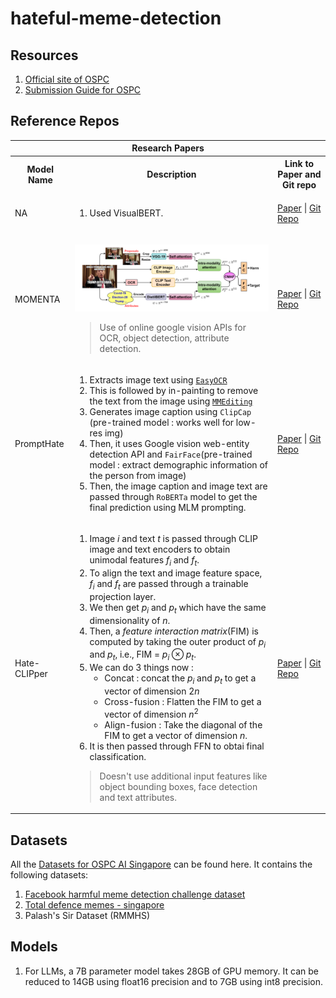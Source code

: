 # hateful-meme-detection

## Resources

1. [Official site of OSPC](https://ospc.aisingapore.org/)
2. [Submission Guide for OSPC](https://github.com/AISG-Technology-Team/AISG-Online-Safety-Challenge-Submission-Guide)

## Reference Repos

<table>
<tr>
<th colspan=3>Research Papers</th>
</tr>
<tr>
<th>Model Name</th>
<th>Description</th>
<th>Link to Paper and Git repo</th>
</tr>
<!----- Row 1 ----->
<tr>
<td>NA</td>
<td>

1. Used VisualBERT.
</td>
<td>

[Paper](https://arxiv.org/abs/2012.12975) | [Git Repo](https://github.com/rizavelioglu/hateful_memes-hate_detectron/tree/main)
</td>
</tr>
<!----- Row 2 ----->
<tr>
<td>MOMENTA</td>
<td markdown=1>

![momenta](img/momenta.png)
> Use of online google vision APIs for OCR, object detection, attribute detection.

</td>
<td>

[Paper](https://arxiv.org/pdf/2109.05184) | [Git Repo](https://github.com/LCS2-IIITD/MOMENTA)
</td>
</tr>
<!----- Row 3 ----->
<tr>
<td>PromptHate</td>
<td>

1. Extracts image text using [`EasyOCR`](https://github.com/JaidedAI/EasyOCR)
2. This is followed by in-painting to remove the text from the image using [`MMEditing`](https://github.com/open-mmlab/mmediting)
3. Generates image caption using `ClipCap` (pre-trained model : works well for low-res img)
4. Then, it uses Google vision web-entity detection API and `FairFace`(pre-trained model : extract demographic information of the person from image)
5. Then, the image caption and image text are passed through `RoBERTa` model to get the final prediction using MLM prompting.
</td>
<td>

[Paper](https://arxiv.org/pdf/2302.04156) | [Git Repo](https://gitlab.com/bottle_shop/safe/prompthate)
</td>
</tr>
<!----- Row 4 ----->
<tr>
<td>Hate-CLIPper</td>
<td>


1. Image _i_ and text _t_ is passed through CLIP image and text encoders to obtain unimodal features $f_i$ and $f_t$.
2. To align the text and image feature space, $f_i$ and $f_t$ are passed through a trainable projection layer.
3. We then get $p_i$ and $p_t$ which have the same dimensionality of _n_.
4. Then, a _feature interaction matrix_(FIM) is computed by taking the outer product of $p_i$ and $p_t$, i.e., FIM = $p_i \otimes p_t$.
5. We can do 3 things now :
    - Concat : concat the $p_i$ and $p_t$ to get a vector of dimension $2n$
    - Cross-fusion : Flatten the FIM to get a vector of dimension $n^2$
    - Align-fusion : Take the diagonal of the FIM to get a vector of dimension $n$.
6. It is then passed through FFN to obtai final classification.

> Doesn't use additional input features like object bounding boxes, face detection and text attributes.
</td>
<td>

[Paper](https://arxiv.org/pdf/2210.05916) | [Git Repo](https://github.com/gokulkarthik/hateclipper)
</td>
</table>

## Datasets
All the     [Datasets for OSPC AI Singapore](https://drive.google.com/drive/folders/1n-60QbFi1XJzyJ7RXuJ7PKflDr6_qJKS?usp=sharing) can be found here. It contains the following datasets:

1. [Facebook harmful meme detection challenge dataset](https://ai.meta.com/blog/hateful-memes-challenge-and-data-set/)
2. [Total defence memes - singapore](https://arxiv.org/pdf/2305.17911.pdf)
3. Palash's Sir Dataset (RMMHS)

## Models

1. For LLMs, a 7B parameter model takes 28GB of GPU memory. It can be reduced to 14GB using float16 precision and to 7GB using int8 precision.


